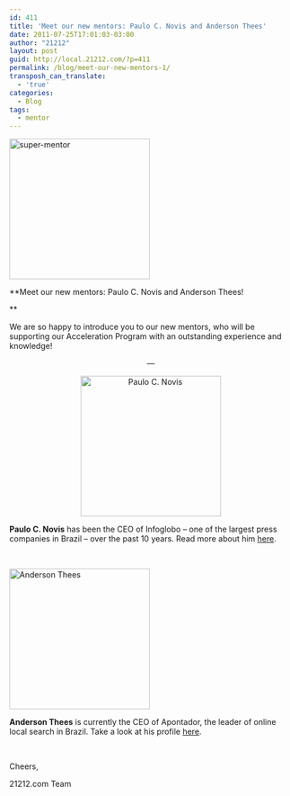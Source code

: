 ```yaml
---
id: 411
title: 'Meet our new mentors: Paulo C. Novis and Anderson Thees'
date: 2011-07-25T17:01:03-03:00
author: "21212"
layout: post
guid: http://local.21212.com/?p=411
permalink: /blog/meet-our-new-mentors-1/
transposh_can_translate:
  - 'true'
categories:
  - Blog
tags:
  - mentor
---
```

<img class="aligncenter size-full wp-image-311" src="{{ site.url }}/assets/wp-content/uploads/2011/07/super-mentor.png" alt="super-mentor" width="250" height="250" srcset="{{ site.url }}/assets/wp-content/uploads/2011/07/super-mentor.png 250w, {{ site.url }}/assets/wp-content/uploads/2011/07/super-mentor-150x150.png 150w" sizes="(max-width: 250px) 100vw, 250px" />

**Meet our new mentors: Paulo C. Novis and Anderson Thees!

**

We are so happy to introduce you to our new mentors, who will be supporting our Acceleration Program with an outstanding experience and knowledge!

<!--more ..are you curious? Meet them now!-->

<p style="text-align: center">
  &#8212;
</p>

<p style="text-align: center">
  <img class="aligncenter size-full wp-image-353" src="{{ site.url }}/assets/wp-content/uploads/2011/07/paulonovis-e1311603119543.jpg" alt="Paulo C. Novis" width="250" height="250" srcset="{{ site.url }}/assets/wp-content/uploads/2011/07/paulonovis-e1311603119543.jpg 250w, {{ site.url }}/assets/wp-content/uploads/2011/07/paulonovis-e1311603119543-150x150.jpg 150w" sizes="(max-width: 250px) 100vw, 250px" />
</p>

**Paulo C. Novis** has been the CEO of Infoglobo &#8211; one of the largest press companies in Brazil &#8211; over the past 10 years. Read more about him [here](http://local.21212.com/team/paulo-c-novis/ "Paulo C. Novis").

&nbsp;

<img class="aligncenter size-full wp-image-377" src="{{ site.url }}/assets/wp-content/uploads/2011/07/AndersonThees-e1311619477818.jpg" alt="Anderson Thees" width="250" height="250" srcset="{{ site.url }}/assets/wp-content/uploads/2011/07/AndersonThees-e1311619477818.jpg 250w, {{ site.url }}/assets/wp-content/uploads/2011/07/AndersonThees-e1311619477818-150x150.jpg 150w" sizes="(max-width: 250px) 100vw, 250px" />

**Anderson Thees** is currently the CEO of Apontador, the leader of online local search in Brazil. Take a look at his profile [here](http://local.21212.com/team/anderson-thees/ "Anderson Thees").

&nbsp;

Cheers,

21212.com Team